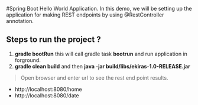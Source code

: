 #Spring Boot Hello World Application.
In this demo, we will be setting up the application for making REST endpoints by using @RestController annotation.

## Steps to run the project ?
1. **gradle bootRun** this will call gradle task **bootrun** and run application in forground.
2. **gradle clean build** and then **java -jar build/libs/ekiras-1.0-RELEASE.jar**

> Open browser and enter url to see the rest end point results. 
* http://localhost:8080/home 
* http://localhost:8080/date 
